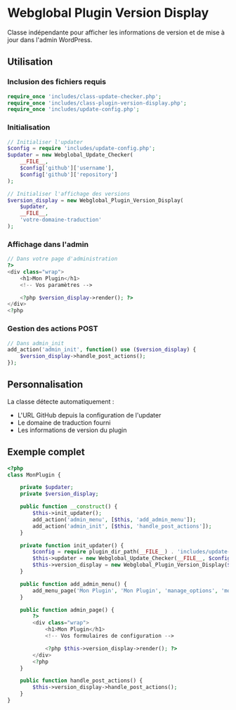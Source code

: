 # Webglobal Plugin Version Display

Classe indépendante pour afficher les informations de version et de mise à jour dans l'admin WordPress.

## Utilisation

### Inclusion des fichiers requis

```php
require_once 'includes/class-update-checker.php';
require_once 'includes/class-plugin-version-display.php';
require_once 'includes/update-config.php';
```

### Initialisation

```php
// Initialiser l'updater
$config = require 'includes/update-config.php';
$updater = new Webglobal_Update_Checker(
    __FILE__,
    $config['github']['username'],
    $config['github']['repository']
);

// Initialiser l'affichage des versions
$version_display = new Webglobal_Plugin_Version_Display(
    $updater,
    __FILE__,
    'votre-domaine-traduction'
);
```

### Affichage dans l'admin

```php
// Dans votre page d'administration
?>
<div class="wrap">
    <h1>Mon Plugin</h1>
    <!-- Vos paramètres -->

    <?php $version_display->render(); ?>
</div>
<?php
```

### Gestion des actions POST

```php
// Dans admin_init
add_action('admin_init', function() use ($version_display) {
    $version_display->handle_post_actions();
});
```

## Personnalisation

La classe détecte automatiquement :
- L'URL GitHub depuis la configuration de l'updater
- Le domaine de traduction fourni
- Les informations de version du plugin

## Exemple complet

```php
<?php
class MonPlugin {

    private $updater;
    private $version_display;

    public function __construct() {
        $this->init_updater();
        add_action('admin_menu', [$this, 'add_admin_menu']);
        add_action('admin_init', [$this, 'handle_post_actions']);
    }

    private function init_updater() {
        $config = require plugin_dir_path(__FILE__) . 'includes/update-config.php';
        $this->updater = new Webglobal_Update_Checker(__FILE__, $config['github']['username'], $config['github']['repository']);
        $this->version_display = new Webglobal_Plugin_Version_Display($this->updater, __FILE__, 'mon-plugin');
    }

    public function add_admin_menu() {
        add_menu_page('Mon Plugin', 'Mon Plugin', 'manage_options', 'mon-plugin', [$this, 'admin_page']);
    }

    public function admin_page() {
        ?>
        <div class="wrap">
            <h1>Mon Plugin</h1>
            <!-- Vos formulaires de configuration -->

            <?php $this->version_display->render(); ?>
        </div>
        <?php
    }

    public function handle_post_actions() {
        $this->version_display->handle_post_actions();
    }
}
```